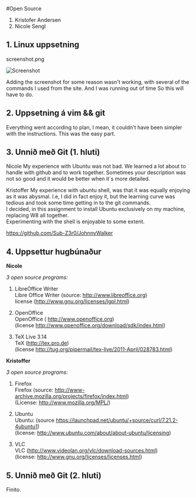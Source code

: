 #Open Source

1. Kristofer Andersen
2. Nicole Sengl

## 1. Linux uppsetning

screenshot.png

![Screenshot](https://raw.github.com/Sub-Z3r0/INTOmarkdown/master/screenshot.png)

Adding the screenshot for some reason wasn't working, with several of the commands I used from the site.  And I was running out of time
So this will have to do. 

## 2. Uppsetning á vim && git

Everything went according to plan, I mean, it couldn't have been simpler with the instructions.  This was the easy part.

## 3. Unnið með Git (1. hluti)

Nicole
My experience with Ubuntu was not bad. We learned a lot about to handle with github and to work together. Sometimes your description was not so good and it would be better when it´s more detailed.


Kristoffer
My experience with ubuntu shell, was that it was equally enjoying as it was abysmal.  I.e, I did in fact enjoy it, but the learning curve was tedious and took some time getting in to the git commands.  
I decided, in this assignment to install Ubuntu exclusively on my machine, replacing W8 all together.  
Experimenting with the shell is enjoyable to some extent.

https://github.com/Sub-Z3r0/JohnnyWalker

## 4. Uppsettur hugbúnaður

<b>Nicole</b>

<em>3 open source programs:</em>

1. LibreOffice Writer<br>
Libre Office Writer (source: http://www.libreoffice.org)<br>
license (http://www.gnu.org/licenses/lgpl.html)

2. OpenOffice<br>
OpenOffice ( http://www.openoffice.org)<br>
(license http://www.openoffice.org/download/sdk/index.html)

3. TeX Live 3.14<br>
TeX (http://tex.pro.de)<br>
(license http://tug.org/pipermail/tex-live/2011-April/028783.html)





<b>Kristoffer</b>

<em>3 open source programs:</em>

1. Firefox<br>
Firefox (source: http://www-archive.mozilla.org/projects/firefox/index.html)<br>
(License: http://www.mozilla.org/MPL/)<br>

2. Ubuntu<br>
Ubuntu: (source https://launchpad.net/ubuntu/+source/curl/7.21.2-4ubuntu1)<br>
(license: http://www.ubuntu.com/about/about-ubuntu/licensing)<br>

3. VLC<br>
VLC (http://www.videolan.org/vlc/download-sources.html)<br>
(license: http://www.gnu.org/licenses/licenses.html)<br>


## 5. Unnið með Git (2. hluti)

Finito.
